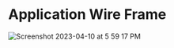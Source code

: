 # Application Wire Frame

![Screenshot 2023-04-10 at 5 59 17 PM](https://user-images.githubusercontent.com/85093425/231007093-7e3bfe61-966c-4883-88ed-82c636df9ae2.png)
